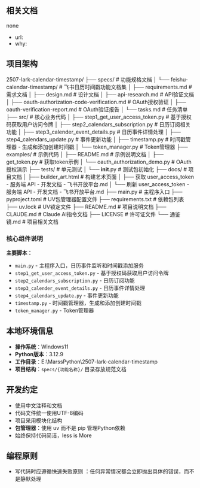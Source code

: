 ## 相关文档
none
- url: 
- why: 

## 项目架构
2507-lark-calendar-timestamp/
├── specs/               # 功能规格文档
│   └── feishu-calendar-timestamp/  # 飞书日历时间戳功能文档集
│       ├── requirements.md            # 需求文档
│       ├── design.md                  # 设计文档
│       ├── api-research.md            # API验证文档
│       ├── oauth-authorization-code-verification.md  # OAuth授权验证
│       ├── oauth-verification-report.md             # OAuth验证报告
│       └── tasks.md                   # 任务清单
├── src/                 # 核心业务代码
│   ├── step1_get_user_access_token.py # 基于授权码获取用户访问令牌
│   ├── step2_calendars_subscription.py # 日历订阅相关功能
│   ├── step3_calender_event_details.py # 日历事件详情处理
│   ├── step4_calendars_update.py       # 事件更新功能
│   ├── timestamp.py                    # 时间戳管理器 - 生成和添加创建时间戳
│   └── token_manager.py                # Token管理器
├── examples/            # 示例代码
│   ├── README.md       # 示例说明文档
│   ├── get_token.py    # 获取token示例
│   └── oauth_authorization_demo.py  # OAuth授权演示
├── tests/              # 单元测试
│   └── __init__.py     # 测试包初始化
├── docs/               # 项目文档
│   ├── builder_art.html # 构建艺术页面
│   ├── 获取 user_access_token - 服务端 API - 开发文档 - 飞书开放平台.md
│   └── 刷新 user_access_token - 服务端 API - 开发文档 - 飞书开放平台.md
├── main.py             # 主程序入口
├── pyproject.toml      # UV包管理器配置文件
├── requirements.txt    # 依赖包列表
├── uv.lock            # UV锁定文件
├── README.md          # 项目说明文档
├── CLAUDE.md          # Claude AI指令文档
├── LICENSE            # 许可证文件
└── 通鉴镜.md           # 项目相关文档

### 核心组件说明

**主要脚本：**
- `main.py` - 主程序入口，日历事件监听和时间戳添加服务
- `step1_get_user_access_token.py` -    基于授权码获取用户访问令牌
- `step2_calendars_subscription.py` - 日历订阅功能
- `step3_calender_event_details.py` - 日历事件详情处理
- `step4_calendars_update.py` - 事件更新功能
- `timestamp.py` - 时间戳管理器，生成和添加创建时间戳
- `token_manager.py` - Token管理器

## 本地环境信息
- **操作系统**：Windows11
- **Python版本**：3.12.9
- **工作目录**：E:\MarssPython\2507-lark-calendar-timestamp
- **项目结构**：`specs/{功能名称}/` 目录存放规范文档

## 开发约定
- 使用中文注释和文档
- 代码文件统一使用UTF-8编码
- 项目采用模块化结构
- **包管理器**：使用 uv 而不是 pip 管理Python依赖
- 始终保持代码简洁，less is More

## 编程原则
- 写代码时应遵循快速失败原则 ：任何异常情况都会立即抛出具体的错误，而不是静默处理